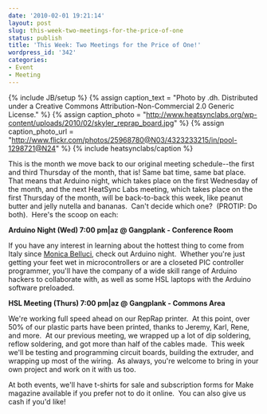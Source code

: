 ```yaml
---
date: '2010-02-01 19:21:14'
layout: post
slug: this-week-two-meetings-for-the-price-of-one
status: publish
title: 'This Week: Two Meetings for the Price of One!'
wordpress_id: '342'
categories:
- Event
- Meeting
---
```





{% include JB/setup %}
{% assign caption_text = "Photo by .dh. Distributed under a Creative Commons Attribution-Non-Commercial 2.0 Generic License." %}
{% assign caption_photo = "http://www.heatsynclabs.org/wp-content/uploads/2010/02/skyler_reprap_board.jpg" %}
{% assign caption_photo_url = "http://www.flickr.com/photos/25968780@N03/4323233215/in/pool-1298721@N24" %}
{% include heatsynclabs/caption %}

This is the month we move back to our original meeting schedule--the first and third Thursday of the month, that is!  Same bat time, same bat place.  That means that Arduino night, which takes place on the first Wednesday of the month, and the next HeatSync Labs meeting, which takes place on the first Thursday of the month, will be back-to-back this week, like peanut butter and jelly nutella and bananas.  Can't decide which one?  (PROTIP: Do both).  Here's the scoop on each:

**Arduino Night (Wed) 7:00 pm|az @ Gangplank - Conference Room**

If you have any interest in learning about the hottest thing to come from Italy since [Monica Belluci](http://www.flickr.com/photos/25968780@N03/4323962850/), check out Arduino night.  Whether you're just getting your feet wet in microcontrollers or are a closeted PIC controller programmer, you'll have the company of a wide skill range of Arduino hackers to collaborate with, as well as some HSL laptops with the Arduino software preloaded.

**HSL Meeting (Thurs) 7:00 pm|az @ Gangplank - Commons Area**

We're working full speed ahead on our RepRap printer.  At this point, over 50% of our plastic parts have been printed, thanks to Jeremy, Karl, Rene, and more.  At our previous meeting, we wrapped up a lot of dip soldering, reflow soldering, and got more than half of the cables made.  This week we'll be testing and programming circuit boards, building the extruder, and wrapping up most of the wiring.  As always, you're welcome to bring in your own project and work on it with us too.

At both events, we'll have t-shirts for sale and subscription forms for Make magazine available if you prefer not to do it online.  You can also give us cash if you'd like!
